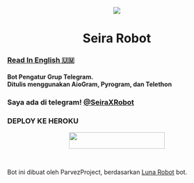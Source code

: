 <p align="center">
  <img src="https://telegra.ph/file/f98a9ac0246a600e89f16.jpg">
<h1 align="center"><b> Seira Robot </b></h1>
</p>

### [Read In English 🇺🇲](https://github.com/Dorimuhai/SeiraXRobot/blob/master/README.md)

<h4>Bot Pengatur Grup Telegram.<br>Ditulis menggunakan AioGram, Pyrogram, dan Telethon</h4>

### Saya ada di telegram! [@SeiraXRobot](https://t.me/SeiraXRobot)

### DEPLOY KE HEROKU
<p align="center"><a href="https://heroku.com/deploy?template=https://github.com/Dorimuhai/SeiraXRobot"> <img src="https://img.shields.io/badge/Deploy%20To%20Heroku-black?style=for-the-badge&logo=heroku" width="220" height="38.45"/></a></p>
<br>
<p> Bot ini dibuat oleh ParvezProject, berdasarkan <a href="https://github.com/Zeinzo/LunaRobotV2">Luna Robot</a> bot.</p>

